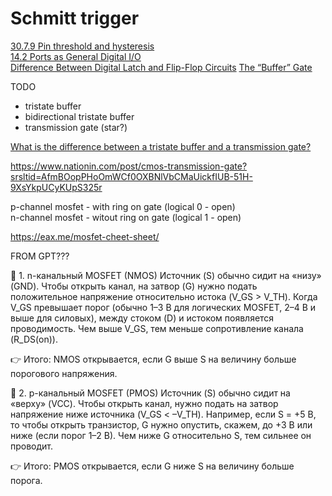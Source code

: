 # Schmitt trigger

[30.7.9 Pin threshold and hysteresis](https://ww1.microchip.com/downloads/aemDocuments/documents/MCU08/ProductDocuments/DataSheets/ATmega164A_PA-324A_PA-644A_PA-1284_P_Data-Sheet-40002070B.pdf#G3.2093201)  
[14.2 Ports as General Digital I/O](https://ww1.microchip.com/downloads/aemDocuments/documents/MCU08/ProductDocuments/DataSheets/ATmega164A_PA-324A_PA-644A_PA-1284_P_Data-Sheet-40002070B.pdf#G3.1339402)  
[Difference Between Digital Latch and Flip-Flop Circuits](https://www.electricaltechnology.org/2024/06/difference-between-latch-flip-flop.html) 
[The “Buffer” Gate](https://www.allaboutcircuits.com/textbook/digital/chpt-3/buffer-gate/)

TODO   
- tristate buffer  
- bidirectional tristate buffer  
- transmission gate (star?)  

[What is the difference between a tristate buffer and a transmission gate?](https://electronics.stackexchange.com/questions/692525/what-is-the-difference-between-a-tristate-buffer-and-a-transmission-gate)  


https://www.nationin.com/post/cmos-transmission-gate?srsltid=AfmBOopPHoOmWCf0OXBNlVbCMaUickfIUB-51H-9XsYkpUCyKUpS325r  

p-channel mosfet - with ring on gate (logical 0 - open)  
n-channel mosfet - witout ring on gate (logical 1 - open)  

https://eax.me/mosfet-cheet-sheet/  



FROM GPT???

🔹 1. n-канальный MOSFET (NMOS)
Источник (S) обычно сидит на «низу» (GND).
Чтобы открыть канал, на затвор (G) нужно подать положительное напряжение относительно истока (V_GS > V_TH).
Когда V_GS превышает порог (обычно 1–3 В для логических MOSFET, 2–4 В и выше для силовых), между стоком (D) и истоком появляется проводимость.
Чем выше V_GS, тем меньше сопротивление канала (R_DS(on)).

👉 Итого: NMOS открывается, если G выше S на величину больше порогового напряжения.

🔹 2. p-канальный MOSFET (PMOS)
Источник (S) обычно сидит на «верху» (VCC).
Чтобы открыть канал, нужно подать на затвор напряжение ниже источника (V_GS < –V_TH).
Например, если S = +5 В, то чтобы открыть транзистор, G нужно опустить, скажем, до +3 В или ниже (если порог 1–2 В).
Чем ниже G относительно S, тем сильнее он проводит.

👉 Итого: PMOS открывается, если G ниже S на величину больше порога.
